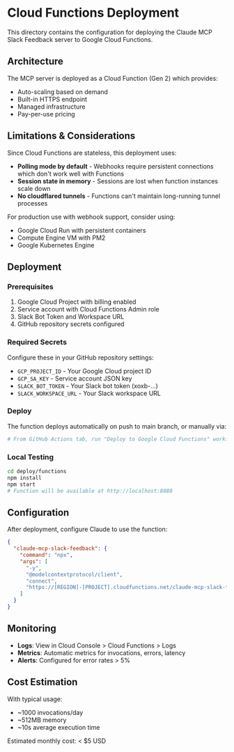 # Cloud Functions Deployment

This directory contains the configuration for deploying the Claude MCP Slack Feedback server to Google Cloud Functions.

## Architecture

The MCP server is deployed as a Cloud Function (Gen 2) which provides:
- Auto-scaling based on demand
- Built-in HTTPS endpoint
- Managed infrastructure
- Pay-per-use pricing

## Limitations & Considerations

Since Cloud Functions are stateless, this deployment uses:
- **Polling mode by default** - Webhooks require persistent connections which don't work well with Functions
- **Session state in memory** - Sessions are lost when function instances scale down
- **No cloudflared tunnels** - Functions can't maintain long-running tunnel processes

For production use with webhook support, consider using:
- Google Cloud Run with persistent containers
- Compute Engine VM with PM2
- Google Kubernetes Engine

## Deployment

### Prerequisites

1. Google Cloud Project with billing enabled
2. Service account with Cloud Functions Admin role
3. Slack Bot Token and Workspace URL
4. GitHub repository secrets configured

### Required Secrets

Configure these in your GitHub repository settings:
- `GCP_PROJECT_ID` - Your Google Cloud project ID
- `GCP_SA_KEY` - Service account JSON key
- `SLACK_BOT_TOKEN` - Your Slack bot token (xoxb-...)
- `SLACK_WORKSPACE_URL` - Your Slack workspace URL

### Deploy

The function deploys automatically on push to main branch, or manually via:

```bash
# From GitHub Actions tab, run "Deploy to Google Cloud Functions" workflow
```

### Local Testing

```bash
cd deploy/functions
npm install
npm start
# Function will be available at http://localhost:8080
```

## Configuration

After deployment, configure Claude to use the function:

```json
{
  "claude-mcp-slack-feedback": {
    "command": "npx",
    "args": [
      "-y",
      "@modelcontextprotocol/client",
      "connect",
      "https://[REGION]-[PROJECT].cloudfunctions.net/claude-mcp-slack-feedback/mcp"
    ]
  }
}
```

## Monitoring

- **Logs**: View in Cloud Console > Cloud Functions > Logs
- **Metrics**: Automatic metrics for invocations, errors, latency
- **Alerts**: Configured for error rates > 5%

## Cost Estimation

With typical usage:
- ~1000 invocations/day
- ~512MB memory
- ~10s average execution time

Estimated monthly cost: < $5 USD